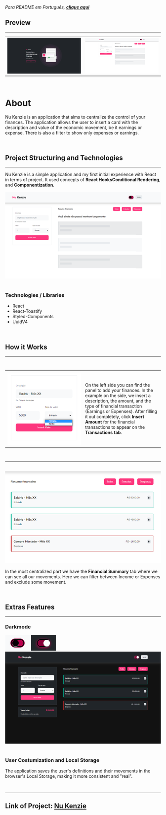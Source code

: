<cite>Para README em Português, <strong><a href="./README-ptbr.md">clique aqui</a></strong></cite>

<h2>Preview</h2>
<hr/>
<div>
<table>
    <tr>
        <td><img src="./assets/nukenzie-home.png" /></td>
        <td><img src="./assets/nukenzie-main.png" /></td>
    </tr>
</table>
</div>
<br/>

<h1>About</h1>

<p>Nu Kenzie is an application that aims to centralize the control of your finances. The application allows the user to insert a card with the description and value of the economic movement, be it earnings or expense. There is also a filter to show only expenses or earnings.</p>
<br/>

<h2>Project Structuring and Technologies</h2>
<hr/>
<p>Nu Kenzie is a simple application and my first initial experience with React in terms of project. It used concepts of <strong>React Hooks</strong><strong>Conditional Rendering</strong>, and <strong>Componentization</strong>.</p>

<img src="./assets/nukenzie-painel.png" />
<br/><br/>

<h3>Technologies / Libraries</h3>
<ul>
    <li>React</li>
    <li>React-Toastify</li>
    <li>Styled-Components</li>
    <li>UuidV4</li>
</ul>

<br/>

<h2>How it Works</h2>
<hr/>
<br/>
<table>
    <tr>
    <td width="50%"><img width="100%" src="./assets/nukenzie-adicionarFinancas.png" /></td>
    <td><p>On the left side you can find the panel to add your finances. In the example on the side, we insert a description, the amount, and the type of financial transaction (Earnings or Expenses). After filling it out completely, click <strong>Insert Amount</strong> for the financial transactions to appear on the <strong>Transactions tab</strong>.</p></td>
    </tr>
</table>

<br/>
<hr/>
<br/>
<div style="text-align: center;">
    <img src="./assets/nukenzie-financas.png" />
    <p style="text-align: left;">In the most centralized part we have the <strong>Financial Summary</strong> tab where we can see all our movements. Here we can filter between Income or Expenses and exclude some movement.</p>
</div>
<br/>

<h2>Extras Features</h2>
<hr/>
<h3>Darkmode</h3>
<div>
    <img src="./assets/nukenzie-botaoDarkmodeOff.png" />
    <img src="./assets/nukenzie-botaoDarkmodeOn.png" />
    <br/>
    <img src="./assets/nukenzie-darkmode.png" />
</div>

<br/>

<h3>User Costumization and Local Storage</h3>
<p>The application saves the user's definitions and their movements in the browser's Local Storage, making it more consistent and "real".</p>
<br/>
<hr/>
<h2>Link of Project: <a href="https://nu-kenzie-delta.vercel.app/" target="blank_">Nu Kenzie</a></h2>

